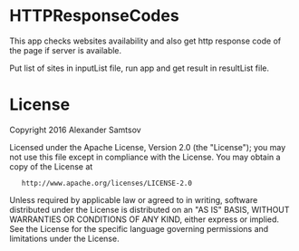 # HTTPResponseCodes
This app checks websites availability and also get http response code of the page if server is available.

Put list of sites in inputList file, run app and get result in resultList file.

# License
   Copyright 2016 Alexander Samtsov

   Licensed under the Apache License, Version 2.0 (the "License");
   you may not use this file except in compliance with the License.
   You may obtain a copy of the License at

       http://www.apache.org/licenses/LICENSE-2.0

   Unless required by applicable law or agreed to in writing, software
   distributed under the License is distributed on an "AS IS" BASIS,
   WITHOUT WARRANTIES OR CONDITIONS OF ANY KIND, either express or implied.
   See the License for the specific language governing permissions and
   limitations under the License.
